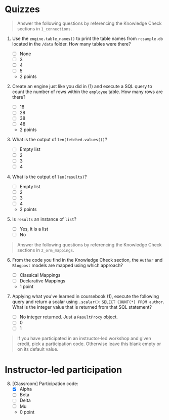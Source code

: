 # Quizzes
> Answer the following questions by referencing the Knowledge Check sections in `1_connections`.

1. Use the `engine.table_names()` to print the table names from `rcsample.db` located in the `/data` folder. How many tables were there? 
    - [ ] None
    - [ ] 3
    - [ ] 4
    - [ ] 5
    + 2 points

2. Create an engine just like you did in (1) and execute a SQL query to count the number of rows within the `employee` table. How many rows are there?
    - [ ] 18
    - [ ] 28
    - [ ] 38
    - [ ] 48
    + 2 points

3. What is the output of `len(fetched.values())`?
    - [ ] Empty list
    - [ ] 2
    - [ ] 3
    - [ ] 4

4. What is the output of `len(results)`?
    - [ ] Empty list
    - [ ] 2
    - [ ] 3
    - [ ] 4
    + 2 points

5. Is `results` an instance of `list`?
    - [ ] Yes, it is a list
    - [ ] No

> Answer the following questions by referencing the Knowledge Check sections in `2_orm_mappings`.

6. From the code you find in the Knowledge Check section, the `Author` and `Blogpost` models are mapped using which approach? 
    - [ ] Classical Mappings
    - [ ] Declarative Mappings
    + 1 point

7. Applying what you've learned in coursebook (1), execute the following query and return a scalar using `.scalar()`:
`SELECT COUNT(*) FROM author`. What is the integer value that is returned from that SQL statement?
    - [ ] No integer returned. Just a `ResultProxy` object.
    - [ ] 0
    - [ ] 1

> If you have participated in an instructor-led workshop and given credit, pick a participation code. Otherwise leave this blank empty or on its default value. 

# Instructor-led participation

8. [Classroom] Participation code:
    - [x] Alpha
    - [ ] Beta
    - [ ] Delta
    - [ ] Mu
    + 0 point
